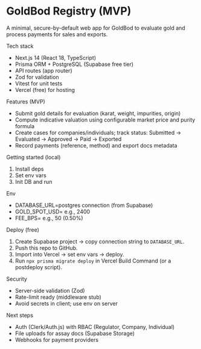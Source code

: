 # GoldBod Registry (MVP)

A minimal, secure-by-default web app for GoldBod to evaluate gold and process payments for sales and exports.

Tech stack

- Next.js 14 (React 18, TypeScript)
- Prisma ORM + PostgreSQL (Supabase free tier)
- API routes (app router)
- Zod for validation
- Vitest for unit tests
- Vercel (free) for hosting

Features (MVP)

- Submit gold details for evaluation (karat, weight, impurities, origin)
- Compute indicative valuation using configurable market price and purity formula
- Create cases for companies/individuals; track status: Submitted → Evaluated → Approved → Paid → Exported
- Record payments (reference, method) and export docs metadata

Getting started (local)

1. Install deps
2. Set env vars
3. Init DB and run

Env

- DATABASE_URL=postgres connection (from Supabase)
- GOLD_SPOT_USD= e.g., 2400
- FEE_BPS= e.g., 50 (0.50%)

Deploy (free)

1. Create Supabase project → copy connection string to `DATABASE_URL`.
2. Push this repo to GitHub.
3. Import into Vercel → set env vars → deploy.
4. Run `npx prisma migrate deploy` in Vercel Build Command (or a postdeploy script).

Security

- Server-side validation (Zod)
- Rate-limit ready (middleware stub)
- Avoid secrets in client; use env on server

Next steps

- Auth (Clerk/Auth.js) with RBAC (Regulator, Company, Individual)
- File uploads for assay docs (Supabase Storage)
- Webhooks for payment providers
